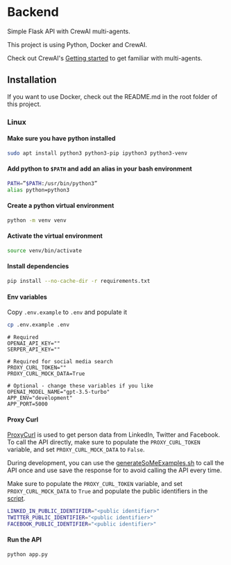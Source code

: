 # Backend

Simple Flask API with CrewAI multi-agents.

This project is using Python, Docker and CrewAI.

Check out CrewAI's [Getting started](https://github.com/joaomdmoura/crewAI?tab=readme-ov-file#getting-started) to get familiar with multi-agents.

## Installation

If you want to use Docker, check out the README.md in the root folder of this project.

### Linux

#### Make sure you have python installed

```bash
sudo apt install python3 python3-pip ipython3 python3-venv
```

#### Add python to ``$PATH`` and add an alias in your bash environment

```bash
PATH=”$PATH:/usr/bin/python3”
alias python=python3
```

#### Create a python virtual environment

```bash
python -m venv venv
```

#### Activate the virtual environment

```bash
source venv/bin/activate
```

#### Install dependencies

```bash
pip install --no-cache-dir -r requirements.txt
```

#### Env variables

Copy `.env.example` to `.env` and populate it

```bash
cp .env.example .env
```

````dotenv
# Required
OPENAI_API_KEY=""
SERPER_API_KEY=""

# Required for social media search
PROXY_CURL_TOKEN=""
PROXY_CURL_MOCK_DATA=True

# Optional - change these variables if you like
OPENAI_MODEL_NAME="gpt-3.5-turbo"
APP_ENV="development"
APP_PORT=5000
````

#### Proxy Curl

[ProxyCurl](https://nubela.co/proxycurl/docs?shell#people-api-person-profile-endpoint) 
is used to get person data from LinkedIn, Twitter and Facebook.
To call the API directly, make sure to populate the ``PROXY_CURL_TOKEN`` variable, and set ``PROXY_CURL_MOCK_DATA`` to ``False``.

During development, you can use the [generateSoMeExamples.sh](io/templates/generateSoMeExamples.sh) to call the API once and use save the response for to avoid calling the API every time.

Make sure to populate the ``PROXY_CURL_TOKEN`` variable, and set ``PROXY_CURL_MOCK_DATA`` to ``True`` and populate the public identifiers in the [script](io/templates/generateSoMeExamples.sh).

````bash
LINKED_IN_PUBLIC_IDENTIFIER="<public identifier>"
TWITTER_PUBLIC_IDENTIFIER="<public identifier>"
FACEBOOK_PUBLIC_IDENTIFIER="<public identifier>"
````



#### Run the API

```bash
python app.py
```
